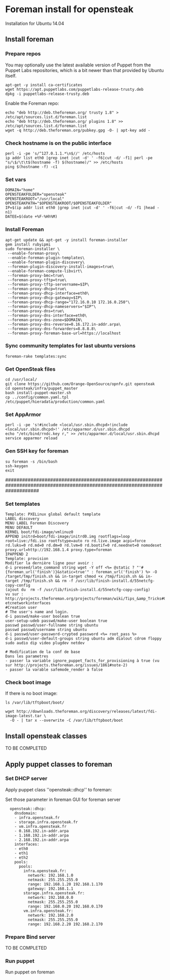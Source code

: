 # Foreman install for opensteak

Installation for Ubuntu 14.04

## Install foreman

### Prepare repos

You may optionally use the latest available version of Puppet from the Puppet Labs repositories, which is a bit newer than that provided by Ubuntu itself.

```
apt-get -y install ca-certificates
wget https://apt.puppetlabs.com/puppetlabs-release-trusty.deb
dpkg -i puppetlabs-release-trusty.deb
```

Enable the Foreman repo:

```
echo "deb http://deb.theforeman.org/ trusty 1.8" > /etc/apt/sources.list.d/foreman.list
echo "deb http://deb.theforeman.org/ plugins 1.8" >> /etc/apt/sources.list.d/foreman.list
wget -q http://deb.theforeman.org/pubkey.gpg -O- | apt-key add -
```

### Check hostname is on the public interface

```
perl -i -pe 's/^127.0.1.1.*\n$//' /etc/hosts
ip addr list eth0 |grep inet |cut -d' ' -f6|cut -d/ -f1| perl -pe "s/\$/\t\t$(hostname -f) $(hostname)/" >> /etc/hosts
ping $(hostname -f) -c1
```

### Set vars

```
DOMAIN="home"
OPENSTEAKFOLDER="opensteak"
OPENSTEAKROOT="/usr/local"
OPENSTEAKPATH="$OPENSTEAKROOT/$OPENSTEAKFOLDER"
IP=$(ip addr list eth0 |grep inet |cut -d' ' -f6|cut -d/ -f1 |head -n1)
DATEE=$(date +%F-%Hh%M)
```

### Install Foreman

```
apt-get update && apt-get -y install foreman-installer
gem install rubyipmi
sudo foreman-installer \
 --enable-foreman-proxy\
 --enable-foreman-plugin-templates\
 --enable-foreman-plugin-discovery\
 --foreman-plugin-discovery-install-images=true\
 --enable-foreman-compute-libvirt\
 --foreman-proxy-bmc=true\
 --foreman-proxy-tftp=true\
 --foreman-proxy-tftp-servername=$IP\
 --foreman-proxy-dhcp=true\
 --foreman-proxy-dhcp-interface=eth0\
 --foreman-proxy-dhcp-gateway=$IP\
 --foreman-proxy-dhcp-range="172.16.0.10 172.16.0.250"\
 --foreman-proxy-dhcp-nameservers="$IP"\
 --foreman-proxy-dns=true\
 --foreman-proxy-dns-interface=eth0\
 --foreman-proxy-dns-zone=$DOMAIN\
 --foreman-proxy-dns-reverse=0.16.172.in-addr.arpa\
 --foreman-proxy-dns-forwarders=8.8.8.8\
 --foreman-proxy-foreman-base-url=https://localhost
```

### Sync community templates for last ubuntu versions
```
foreman-rake templates:sync
```

### Get OpenSteak files

```
cd /usr/local/
git clone https://github.com/Orange-OpenSource/opnfv.git opensteak
cd opensteak/infra/puppet_master
bash install-puppet-master.sh
cp ../config/common.yaml.tpl /etc/puppet/hieradata/production/common.yaml
```

### Set AppArmor

```
perl -i -pe 's!#include <local/usr.sbin.dhcpd>!include <local/usr.sbin.dhcpd>!' /etc/apparmor.d/usr.sbin.dhcpd
echo "/etc/bind/rndc.key r," >> /etc/apparmor.d/local/usr.sbin.dhcpd
service apparmor reload
```

### Gen SSH key for foreman

```
su foreman -s /bin/bash
ssh-keygen
exit
```

############################################################################################################################

### Set templates

```
Template: PXELinux global default template
LABEL discovery
MENU LABEL Foreman Discovery
MENU DEFAULT
KERNEL boot/fdi-image/vmlinuz0
APPEND initrd=boot/fdi-image/initrd0.img rootflags=loop root=live:/fdi.iso rootfstype=auto ro rd.live.image acpi=force rd.luks=0 rd.md=0 rd.dm=0 rd.lvm=0 rd.bootif=0 rd.neednet=0 nomodeset proxy.url=http://192.168.1.4 proxy.type=foreman
IPAPPEND 2
Template: provision
Modifier la dernière ligne pour avoir :
d-i preseed/late_command string wget -Y off <%= @static ? "'#{foreman_url('finish')}&static=true'" : foreman_url('finish') %> -O /target/tmp/finish.sh && in-target chmod +x /tmp/finish.sh && in-target /tmp/finish.sh && rm -f /usr/lib/finish-install.d/55netcfg-copy-config
(ajout du  rm -f /usr/lib/finish-install.d/55netcfg-copy-config)
vu sur : http://projects.theforeman.org/projects/foreman/wiki/Tips_&amp_Tricks#Generating-etcnetworkinterfaces
#Creation user
# The user's name and login.
d-i passwd/make-user boolean true
user-setup-udeb passwd/make-user boolean true
passwd passwd/user-fullname string ubuntu
passwd passwd/username string ubuntu
d-i passwd/user-password-crypted password <%= root_pass %>
d-i passwd/user-default-groups string ubuntu adm dialout cdrom floppy sudo audio dip video plugdev netdev
```

```
# Modification de la conf de base
Dans les parametres
- passer la variable ignore_puppet_facts_for_provisioning à true (vu sur http://projects.theforeman.org/issues/1861#note-2)
- passer la varable safemode_render à false

```

### Check boot image

If there is no boot image:
```
ls /var/lib/tftpboot/boot/
```

```
wget http://downloads.theforeman.org/discovery/releases/latest/fdi-image-latest.tar \
  -O - | tar x --overwrite -C /var/lib/tftpboot/boot
```

## Install opensteak classes

TO BE COMPLETED

## Apply puppet classes to foreman

### Set DHCP server
Apply puppet class ''opensteak::dhcp'' to foreman:

Set those parameter in foreman GUI for foreman server

```
  opensteak::dhcp:
    dnsdomain:
    - infra.opensteak.fr
    - storage.infra.opensteak.fr
    - vm.infra.opensteak.fr
    - 0.168.192.in-addr.arpa
    - 1.168.192.in-addr.arpa
    - 2.168.192.in-addr.arpa
    interfaces:
    - eth0
    - eth1
    - eth2
    pools:
      pools:
        infra.opensteak.fr:
          network: 192.168.1.0
          netmask: 255.255.255.0
          range: 192.168.1.20 192.168.1.170
          gateway: 192.168.1.1
        storage.infra.opensteak.fr:
          network: 192.168.0.0
          netmask: 255.255.255.0
          range: 192.168.0.20 192.168.0.170
        vm.infra.opensteak.fr:
          network: 192.168.2.0
          netmask: 255.255.255.0
          range: 192.168.2.20 192.168.2.170
```

### Prepare Bind server

TO BE COMPLETED

### Run puppet

Run puppet on foreman
